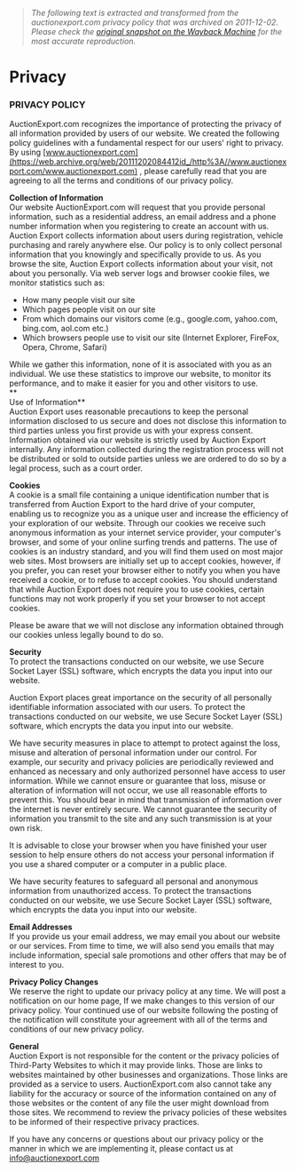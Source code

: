> *The following text is extracted and transformed from the auctionexport.com privacy policy that was archived on 2011-12-02. Please check the [original snapshot on the Wayback Machine](https://web.archive.org/web/20111202084412id_/http%3A//www.auctionexport.com/privacy_policy.asp) for the most accurate reproduction.*

# Privacy

  


### PRIVACY POLICY

AuctionExport.com recognizes the importance of protecting the privacy of all information provided by users of our website. We created the following policy guidelines with a fundamental respect for our users' right to privacy. By using [www.auctionexport.com](https://web.archive.org/web/20111202084412id_/http%3A//www.auctionexport.com/www.auctionexport.com) , please carefully read that you are agreeing to all the terms and conditions of our privacy policy. 

**Collection of Information**   
Our website AuctionExport.com will request that you provide personal information, such as a residential address, an email address and a phone number information when you registering to create an account with us. Auction Export collects information about users during registration, vehicle purchasing and rarely anywhere else. Our policy is to only collect personal information that you knowingly and specifically provide to us. As you browse the site, Auction Export collects information about your visit, not about you personally. Via web server logs and browser cookie files, we monitor statistics such as: 

  * How many people visit our site
  * Which pages people visit on our site
  * From which domains our visitors come (e.g., google.com, yahoo.com, bing.com, aol.com etc.)
  * Which browsers people use to visit our site (Internet Explorer, FireFox, Opera, Chrome, Safari)



While we gather this information, none of it is associated with you as an individual. We use these statistics to improve our website, to monitor its performance, and to make it easier for you and other visitors to use.  
**  
Use of Information**   
Auction Export uses reasonable precautions to keep the personal information disclosed to us secure and does not disclose this information to third parties unless you first provide us with your express consent. Information obtained via our website is strictly used by Auction Export internally. Any information collected during the registration process will not be distributed or sold to outside parties unless we are ordered to do so by a legal process, such as a court order.  


**Cookies**   
A cookie is a small file containing a unique identification number that is transferred from Auction Export to the hard drive of your computer, enabling us to recognize you as a unique user and increase the efficiency of your exploration of our website. Through our cookies we receive such anonymous information as your internet service provider, your computer's browser, and some of your online surfing trends and patterns. The use of cookies is an industry standard, and you will find them used on most major web sites. Most browsers are initially set up to accept cookies, however, if you prefer, you can reset your browser either to notify you when you have received a cookie, or to refuse to accept cookies. You should understand that while Auction Export does not require you to use cookies, certain functions may not work properly if you set your browser to not accept cookies. 

Please be aware that we will not disclose any information obtained through our cookies unless legally bound to do so. 

**Security**   
To protect the transactions conducted on our website, we use Secure Socket Layer (SSL) software, which encrypts the data you input into our website.

Auction Export places great importance on the security of all personally identifiable information associated with our users. To protect the transactions conducted on our website, we use Secure Socket Layer (SSL) software, which encrypts the data you input into our website. 

We have security measures in place to attempt to protect against the loss, misuse and alteration of personal information under our control. For example, our security and privacy policies are periodically reviewed and enhanced as necessary and only authorized personnel have access to user information. While we cannot ensure or guarantee that loss, misuse or alteration of information will not occur, we use all reasonable efforts to prevent this. You should bear in mind that transmission of information over the internet is never entirely secure. We cannot guarantee the security of information you transmit to the site and any such transmission is at your own risk. 

It is advisable to close your browser when you have finished your user session to help ensure others do not access your personal information if you use a shared computer or a computer in a public place. 

We have security features to safeguard all personal and anonymous information from unauthorized access. To protect the transactions conducted on our website, we use Secure Socket Layer (SSL) software, which encrypts the data you input into our website. 

**Email Addresses**   
If you provide us your email address, we may email you about our website or our services. From time to time, we will also send you emails that may include information, special sale promotions and other offers that may be of interest to you. 

**Privacy Policy Changes**   
We reserve the right to update our privacy policy at any time. We will post a notification on our home page, If we make changes to this version of our privacy policy. Your continued use of our website following the posting of the notification will constitute your agreement with all of the terms and conditions of our new privacy policy. 

**General**   
Auction Export is not responsible for the content or the privacy policies of Third-Party Websites to which it may provide links. Those are links to websites maintained by other businesses and organizations. Those links are provided as a service to users. AuctionExport.com also cannot take any liability for the accuracy or source of the information contained on any of those websites or the content of any file the user might download from those sites. We recommend to review the privacy policies of these websites to be informed of their respective privacy practices. 

If you have any concerns or questions about our privacy policy or the manner in which we are implementing it, please contact us at [info@auctionexport.com](mailto:info@auctionexport.com)
